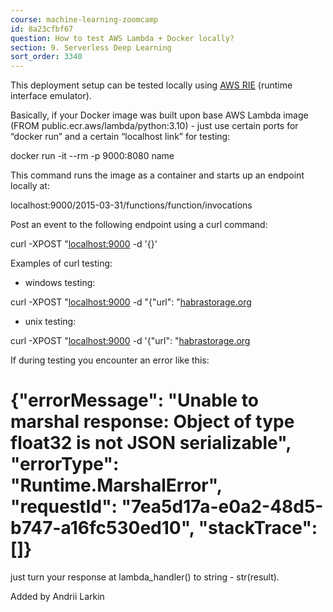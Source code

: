 ```yaml
---
course: machine-learning-zoomcamp
id: 8a23cfbf67
question: How to test AWS Lambda + Docker locally?
section: 9. Serverless Deep Learning
sort_order: 3340
---
```


This deployment setup can be tested locally using [AWS RIE](https://github.com/aws/aws-lambda-runtime-interface-emulator/#test-an-image-with-rie-included-in-the-image) (runtime interface emulator).

Basically, if your Docker image was built upon base AWS Lambda image (FROM public.ecr.aws/lambda/python:3.10) - just use certain ports for “docker run” and a certain “localhost link” for testing:

docker run -it --rm -p 9000:8080 name

This command runs the image as a container and starts up an endpoint locally at:

localhost:9000/2015-03-31/functions/function/invocations

Post an event to the following endpoint using a curl command:

curl -XPOST "[localhost:9000](http://localhost:9000/2015-03-31/functions/function/invocations") -d '{}'

Examples of curl testing:

* windows testing:

curl -XPOST "[localhost:9000](http://localhost:9000/2015-03-31/functions/function/invocations") -d "{\"url\": \"[habrastorage.org](https://habrastorage.org/webt/rt/d9/dh/rtd9dhsmhwrdezeldzoqgijdg8a.jpeg\"}")

* unix testing:

curl -XPOST "[localhost:9000](http://localhost:9000/2015-03-31/functions/function/invocations") -d '{"url": "[habrastorage.org](https://habrastorage.org/webt/rt/d9/dh/rtd9dhsmhwrdezeldzoqgijdg8a.jpeg"}')

If during testing you encounter an error like this:

# {"errorMessage": "Unable to marshal response: Object of type float32 is not JSON serializable", "errorType": "Runtime.MarshalError", "requestId": "7ea5d17a-e0a2-48d5-b747-a16fc530ed10", "stackTrace": []}

just turn your response at lambda_handler() to string - str(result).

Added by Andrii Larkin

